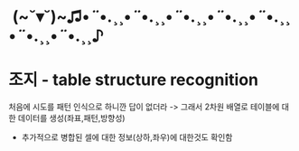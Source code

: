
#  (~˘▾˘)~♫•*¨*•.¸¸•*¨*•.¸¸•*¨*•.¸¸•*¨*•.¸¸•*¨*•.¸¸•*¨*•.¸¸•*¨*•.¸¸♪

# 조지 - table structure recognition
처음에 시도를 패턴 인식으로 하니깐 답이 없더라
-> 그래서 2차원 배열로 테이블에 대한 데이터를 생성(좌표,패턴,방향성)
+ 추가적으로 병합된 셀에 대한 정보(상하,좌우)에 대한것도 확인함

